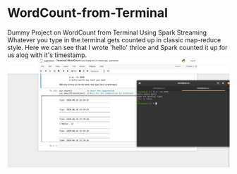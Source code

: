 # WordCount-from-Terminal
Dummy Project on WordCount from Terminal Using Spark Streaming<br>
Whatever you type in the terminal gets counted up in classic map-reduce style.
Here we can see that I wrote 'hello' thrice and Spark counted it up for us alog with it's timestamp.<br>
![how it looks](https://github.com/So-ham/WordCount-from-Terminal/blob/master/Screenshot%20from%202020-06-18%2022-24-38.png)
